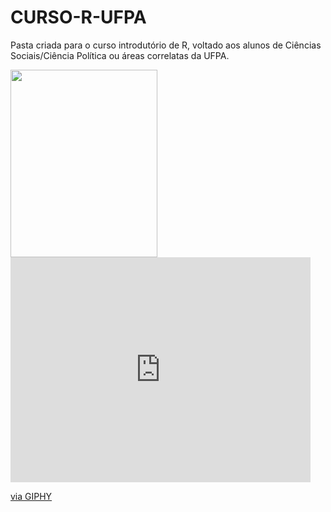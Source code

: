 # CURSO-R-UFPA

Pasta criada para o curso introdutório de R, voltado aos alunos de Ciências Sociais/Ciência Política ou áreas correlatas da UFPA. 

<img src="https://giphy.com/embed/NytMLKyiaIh6VH9SPm" width="235" height="300" />


<iframe src="https://giphy.com/embed/NytMLKyiaIh6VH9SPm" width="480" height="360" frameBorder="0" class="giphy-embed" allowFullScreen></iframe><p><a href="https://giphy.com/gifs/GitHub-ok-thumbs-up-thumb-NytMLKyiaIh6VH9SPm">via GIPHY</a></p>
